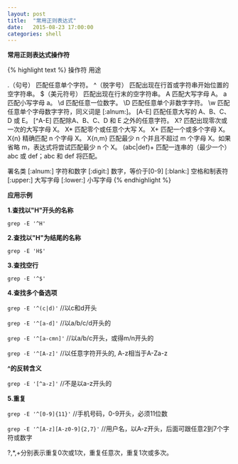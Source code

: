 ```yaml
---
layout: post
title:  "常用正则表达式"
date:   2015-08-23 17:00:00
categories: shell
---
```



**常用正则表达式操作符**

{% highlight text %}
操作符			用途

.（句号）		匹配任意单个字符。
^（脱字号）		匹配出现在行首或字符串开始位置的空字符串。
$（美元符号）	匹配出现在行末的空字符串。
A				匹配大写字母 A。
a				匹配小写字母 a。
\d				匹配任意一位数字。
\D				匹配任意单个非数字字符。
\w				匹配任意单个字母数字字符，同义词是 [:alnum:]。
[A-E]			匹配任意大写的 A、B、C、D 或 E。
[^A-E]			匹配除A、B、C、D 和 E 之外的任意字符。
X?				匹配出现零次或一次的大写字母 X。
X*				匹配零个或任意个大写 X。
X+				匹配一个或多个字母 X。
X{n}			精确匹配 n 个字母 X。
X{n,m}			匹配最少 n 个并且不超过 m 个字母 X。如果省略 m，表达式将尝试匹配最少 n 个 X。
(abc|def)+		匹配一连串的（最少一个） abc 或 def；abc 和 def 将匹配。

署名类
[:alnum:]		字符和数字
[:digit:]		数字，等价于[0-9]
[:blank:]		空格和制表符
[:upper:]		大写字母
[:lower:]		小写字母
{% endhighlight %}


**应用示例**

**1.查找以"H"开头的名称**

`grep -E '^H'`

**2.查找以"H"为结尾的名称**

`grep -E 'H$'`


**3.查找空行**

`grep -E '^$'`



**4.查找多个备选项**

`grep -E '^(c|d)'`			//以c和d开头

`grep -E '^[a-d]'`			//以a/b/c/d开头的

`grep -E '^[a-cmn]'`		//以a/b/c开头，或得m/n开头的

`grep -E '^[A-z]'`			//以任意字符开头的, A-z相当于A-Za-z


 **^的反转含义**

`grep -E '[^a-z]'`			//不是以a-z开头的



**5.重复**

`grep -E '^[0-9]{11}'`		//手机号码，0-9开头，必须11位数

`grep -E '^[A-z][A-z0-9]{2,7}'`		//用户名，以A-z开头，后面可跟任意2到7个字符或数字


?,*,+分别表示重复0次或1次，重复任意次，重复1次或多次。


